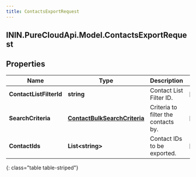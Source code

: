 ```yaml
---
title: ContactsExportRequest
---
```

## ININ.PureCloudApi.Model.ContactsExportRequest

## Properties

|Name | Type | Description | Notes|
|------------ | ------------- | ------------- | -------------|
| **ContactListFilterId** | **string** | Contact List Filter ID. | [optional] |
| **SearchCriteria** | [**ContactBulkSearchCriteria**](ContactBulkSearchCriteria.html) | Criteria to filter the contacts by. | [optional] |
| **ContactIds** | **List&lt;string&gt;** | Contact IDs to be exported. | [optional] |
{: class="table table-striped"}


